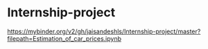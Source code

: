 # Internship-project

https://mybinder.org/v2/gh/jaisandeshls/Internship-project/master?filepath=Estimation_of_car_prices.ipynb
